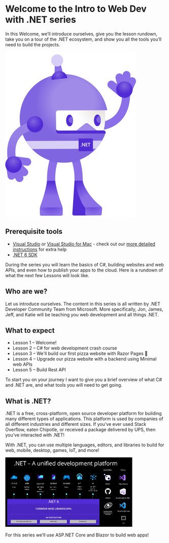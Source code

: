 # Welcome to the Intro to Web Dev with .NET series
In this Welcome, we’ll introduce ourselves, give you the lesson rundown, take you on a tour of the .NET ecosystem, and show you all the tools you’ll need to build the projects. 

![.NET bot waving](../images/dotnet-bot.svg)

## Prerequisite tools
- [Visual Studio](https://aka.ms/WebLearningSeries-git-vsDownload) or [Visual Studio for Mac](https://aka.ms/WebLearningSeries-git-vsmacDownload) - check out our [more detailed instructions](/1-welcome/how-to-install-vs.md) for extra help 
- [.NET 6 SDK](https://aka.ms/WebLearningSeries-git-dotnetDownload)

During the series you will learn the basics of C#, building websites and web APIs, and even how to publish your apps to the cloud. Here is a rundown of what the next few Lessons will look like. 

## Who are we?
Let us introduce ourselves. The content in this series is all written by .NET Developer Community Team from Microsoft. More specifically, Jon, James, Jeff, and Katie will be teaching you web development and all things .NET. 

## What to expect
- Lesson 1 – Welcome!  
- Lesson 2 – C# for web development crash course 
- Lesson 3 – We'll build our first pizza website with Razor Pages 🍕 
- Lesson 4 – Upgrade our pizza website with a backend using Minimal web APIs 
- Lesson 5 – Build Rest API 

To start you on your journey I want to give you a brief overview of what C# and .NET are, and what tools you will need to get going. 

## What is .NET? 
.NET is a free, cross-platform, open source developer platform for building many different types of applications. This platform is used by companies of all different industries and different sizes. If you’ve ever used Stack Overflow, eaten Chipotle, or received a package delivered by UPS, then you’ve interacted with .NET! 

With .NET, you can use multiple languages, editors, and libraries to build for web, mobile, desktop, games, IoT, and more! 

![.NET, a unified development platform](../images/what-is-dotnet.png)

For this series we’ll use ASP.NET Core and Blazor to build web apps! 
